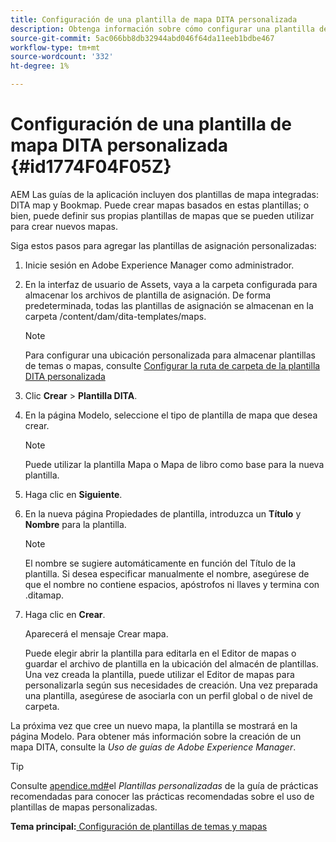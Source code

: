 ```yaml
---
title: Configuración de una plantilla de mapa DITA personalizada
description: Obtenga información sobre cómo configurar una plantilla de mapa DITA personalizada
source-git-commit: 5ac066bb8db32944abd046f64da11eeb1bdbe467
workflow-type: tm+mt
source-wordcount: '332'
ht-degree: 1%

---
```



# Configuración de una plantilla de mapa DITA personalizada {#id1774F04F05Z}

AEM Las guías de la aplicación incluyen dos plantillas de mapa integradas: DITA map y Bookmap. Puede crear mapas basados en estas plantillas; o bien, puede definir sus propias plantillas de mapas que se pueden utilizar para crear nuevos mapas.

Siga estos pasos para agregar las plantillas de asignación personalizadas:

1. Inicie sesión en Adobe Experience Manager como administrador.

1. En la interfaz de usuario de Assets, vaya a la carpeta configurada para almacenar los archivos de plantilla de asignación. De forma predeterminada, todas las plantillas de asignación se almacenan en la carpeta /content/dam/dita-templates/maps.

   >[!NOTE]
   >
   > Para configurar una ubicación personalizada para almacenar plantillas de temas o mapas, consulte [Configurar la ruta de carpeta de la plantilla DITA personalizada](conf-template-tags-custom-dita-topic-template.md#id191LCF0095Z)

1. Clic **Crear** \> **Plantilla DITA**.

1. En la página Modelo, seleccione el tipo de plantilla de mapa que desea crear.

   >[!NOTE]
   >
   > Puede utilizar la plantilla Mapa o Mapa de libro como base para la nueva plantilla.

1. Haga clic en **Siguiente**.

1. En la nueva página Propiedades de plantilla, introduzca un **Título** y **Nombre** para la plantilla.

   >[!NOTE]
   >
   > El nombre se sugiere automáticamente en función del Título de la plantilla. Si desea especificar manualmente el nombre, asegúrese de que el nombre no contiene espacios, apóstrofos ni llaves y termina con .ditamap.

1. Haga clic en **Crear**.

   Aparecerá el mensaje Crear mapa.

   Puede elegir abrir la plantilla para editarla en el Editor de mapas o guardar el archivo de plantilla en la ubicación del almacén de plantillas. Una vez creada la plantilla, puede utilizar el Editor de mapas para personalizarla según sus necesidades de creación. Una vez preparada una plantilla, asegúrese de asociarla con un perfil global o de nivel de carpeta.


La próxima vez que cree un nuevo mapa, la plantilla se mostrará en la página Modelo. Para obtener más información sobre la creación de un mapa DITA, consulte la *Uso de guías de Adobe Experience Manager*.

>[!TIP]
>
> Consulte [apendice.md\#](appendix.md#)el *Plantillas personalizadas* de la guía de prácticas recomendadas para conocer las prácticas recomendadas sobre el uso de plantillas de mapas personalizadas.

**Tema principal:**[ Configuración de plantillas de temas y mapas](conf-template-tags.md)

